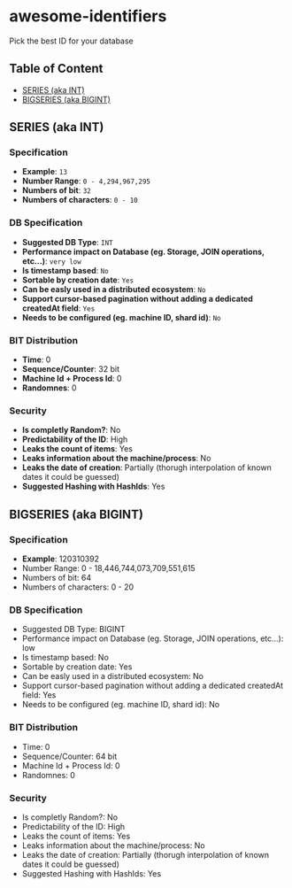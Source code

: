 # awesome-identifiers
Pick the best ID for your database

## Table of Content
- [SERIES (aka INT)](#series-aka-int)
- [BIGSERIES (aka BIGINT)](#bigseries-aka-bigint)

## SERIES (aka INT)
### Specification
* **Example**: `13`
* **Number Range**: `0 - 4,294,967,295`
* **Numbers of bit**: `32`
* **Numbers of characters**: `0 - 10`

### DB Specification
* **Suggested DB Type**: `INT`
* **Performance impact on Database (eg. Storage, JOIN operations, etc...)**: `very low`
* **Is timestamp based**: `No`
* **Sortable by creation date**: `Yes`
* **Can be easly used in a distributed ecosystem**: `No`
* **Support cursor-based pagination without adding a dedicated createdAt field**: `Yes`
* **Needs to be configured (eg. machine ID, shard id)**: `No`

### BIT Distribution
* **Time**: 0
* **Sequence/Counter**: 32 bit
* **Machine Id + Process Id**: 0
* **Randomnes**: 0

### Security
* **Is completly Random?**: No
* **Predictability of the ID**: High
* **Leaks the count of items**: Yes
* **Leaks information about the machine/process**: No
* **Leaks the date of creation**: Partially (thorugh interpolation of known dates it could be guessed)
* **Suggested Hashing with HashIds**: Yes

## BIGSERIES (aka BIGINT)
### Specification
* **Example**: 120310392
* Number Range: 0 - 18,446,744,073,709,551,615
* Numbers of bit: 64
* Numbers of characters: 0 - 20

### DB Specification
* Suggested DB Type: BIGINT
* Performance impact on Database (eg. Storage, JOIN operations, etc...): low
* Is timestamp based: No
* Sortable by creation date: Yes
* Can be easly used in a distributed ecosystem: No
* Support cursor-based pagination without adding a dedicated createdAt field: Yes
* Needs to be configured (eg. machine ID, shard id): No

### BIT Distribution
* Time: 0
* Sequence/Counter: 64 bit
* Machine Id + Process Id: 0
* Randomnes: 0

### Security
* Is completly Random?: No
* Predictability of the ID: High
* Leaks the count of items: Yes
* Leaks information about the machine/process: No
* Leaks the date of creation: Partially (thorugh interpolation of known dates it could be guessed)
* Suggested Hashing with HashIds: Yes

